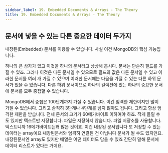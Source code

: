 ```yaml
---
sidebar_label: 19. Embedded Documents & Arrays - The Theory
title: 19. Embedded Documents & Arrays - The Theory
---
```


## 문서에 넣을 수 있는 다른 중요한 데이터 두가지

내장된(Embedded) 문서를 이용할 수 있습니다. 사실 이건 MongoDB의 핵심 기능입니다.

하나의 큰 상자가 있고 이것을 하나의 문서라고 상상해 봅시다. 문서는 단순히 필드를 가질 수 있죠. 그러나 이것은 다른 문서일 수 있으므로 필드의 값은 다른 문서일 수 있고 이러한 문서를 여러 개 가질 수 있으며 이러한 문서에는 다음을 가질 수 있는 다른 하위 문서가 있을 수 있습니다. 다른 하위 문서이므로 하나의 컬렉션에 있는 하나의 중요한 문서에 문서를 모두 중첩할 수 있습니다.

MongoDB에서 중첩은 100단계까지 가질 수 있습니다. 이건 엄격한 제한이지만 많이 가질 수 있습니다. 그리고 솔직히 3단계나 4단계를 넘지 않아도 됩니다. 그리고 항상 엄격한 제한을 받습니다. 전체 문서의 크기가 60메가바이트 이하여야 하죠. 작게 들릴 수도 있지만 텍스트만 저장합니다. 파일은 저장하지 않습니다. 파일 저장소를 사용합니다. 텍스트니까 16메가바이트는꽤 많은 것이죠. 이건 내장된 문서입니다 또 저장할 수 있는 데이터는 array예요 내장된문서와 엄격히 연결된 건 아닙니다 문서가 될 수도 있지만요. 내장된문서엔 array도 있지만 배열은 어떤 데이터도 담을 수 있죠 간단히 말해 문서에 데이터 리스트가 있다는 거예요.
